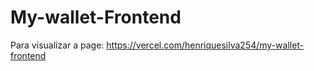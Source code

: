 # My-wallet-Frontend

Para visualizar a page:
https://vercel.com/henriquesilva254/my-wallet-frontend
